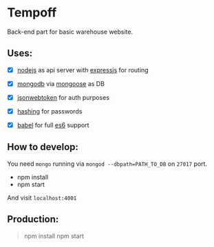 # Tempoff
  Back-end part for basic warehouse website.

## Uses:
  - [x] [nodejs](https://nodejs.org/en/) as api server with [expressjs](https://expressjs.com/) for routing
  - [x] [mongodb](https://www.mongodb.com/) via [mongoose](http://mongoosejs.com/) as DB
  - [x] [jsonwebtoken](https://jwt.io/) for auth purposes
  - [x] [hashing](https://www.npmjs.com/package/bcryptjs) for passwords
  - [x] [babel](https://babeljs.io/) for full [es6](http://es6-features.org/) support


## How to develop:

You need `mongo` running via `mongod --dbpath=PATH_TO_DB` on `27017` port.

  - npm install
  - npm start

  And visit `localhost:4001`

## Production:
  > npm install
  > npm start
